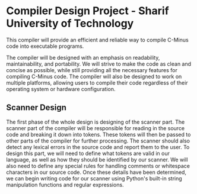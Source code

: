 # Compiler Design Project - Sharif University of Technology

This compiler will provide an efficient and reliable way to compile C-Minus code into executable programs.

The compiler will be designed with an emphasis on readability, maintainability, and portability. We will strive to make the code as clean and concise as possible, while still providing all the necessary features for compiling C-Minus code. The compiler will also be designed to work on multiple platforms, allowing users to compile their code regardless of their operating system or hardware configuration.

## Scanner Design

The first phase of the whole design is designing of the scanner part. The scanner part of the compiler will be responsible for reading in the source code and breaking it down into tokens. These tokens will then be passed to other parts of the compiler for further processing. The scanner should also detect any lexical errors in the source code and report them to the user. To design this part, we will need to define what tokens are valid in our language, as well as how they should be identified by our scanner. We will also need to define any special rules for handling comments or whitespace characters in our source code. Once these details have been determined, we can begin writing code for our scanner using Python's built-in string manipulation functions and regular expressions.
